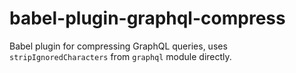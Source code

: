# babel-plugin-graphql-compress

Babel plugin for compressing GraphQL queries, uses `stripIgnoredCharacters`
from `graphql` module directly.
